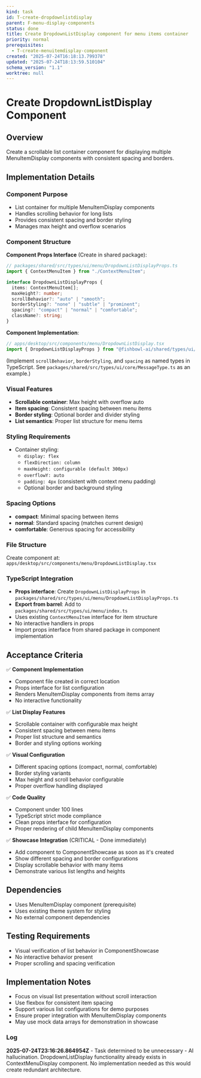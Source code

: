 ```yaml
---
kind: task
id: T-create-dropdownlistdisplay
parent: F-menu-display-components
status: done
title: Create DropdownListDisplay component for menu items container
priority: normal
prerequisites:
  - T-create-menuitemdisplay-component
created: "2025-07-24T16:18:13.799378"
updated: "2025-07-24T18:13:59.510104"
schema_version: "1.1"
worktree: null
---
```


# Create DropdownListDisplay Component

## Overview

Create a scrollable list container component for displaying multiple MenuItemDisplay components with consistent spacing and borders.

## Implementation Details

### Component Purpose

- List container for multiple MenuItemDisplay components
- Handles scrolling behavior for long lists
- Provides consistent spacing and border styling
- Manages max height and overflow scenarios

### Component Structure

**Component Props Interface** (Create in shared package):

```typescript
// packages/shared/src/types/ui/menu/DropdownListDisplayProps.ts
import { ContextMenuItem } from "./ContextMenuItem";

interface DropdownListDisplayProps {
  items: ContextMenuItem[];
  maxHeight?: number;
  scrollBehavior?: "auto" | "smooth";
  borderStyling?: "none" | "subtle" | "prominent";
  spacing?: "compact" | "normal" | "comfortable";
  className?: string;
}
```

**Component Implementation**:

```typescript
// apps/desktop/src/components/menu/DropdownListDisplay.tsx
import { DropdownListDisplayProps } from "@fishbowl-ai/shared/types/ui/menu";
```

(Implement `scrollBehavior`, `borderStyling`, and `spacing` as named types in TypeScript. See `packages/shared/src/types/ui/core/MessageType.ts` as an example.)

### Visual Features

- **Scrollable container**: Max height with overflow auto
- **Item spacing**: Consistent spacing between menu items
- **Border styling**: Optional border and divider styling
- **List semantics**: Proper list structure for menu items

### Styling Requirements

- Container styling:
  - `display: flex`
  - `flexDirection: column`
  - `maxHeight: configurable (default 300px)`
  - `overflowY: auto`
  - `padding: 4px` (consistent with context menu padding)
  - Optional border and background styling

### Spacing Options

- **compact**: Minimal spacing between items
- **normal**: Standard spacing (matches current design)
- **comfortable**: Generous spacing for accessibility

### File Structure

Create component at: `apps/desktop/src/components/menu/DropdownListDisplay.tsx`

### TypeScript Integration

- **Props interface**: Create `DropdownListDisplayProps` in `packages/shared/src/types/ui/menu/DropdownListDisplayProps.ts`
- **Export from barrel**: Add to `packages/shared/src/types/ui/menu/index.ts`
- Uses existing `ContextMenuItem` interface for item structure
- No interactive handlers in props
- Import props interface from shared package in component implementation

## Acceptance Criteria

✅ **Component Implementation**

- Component file created in correct location
- Props interface for list configuration
- Renders MenuItemDisplay components from items array
- No interactive functionality

✅ **List Display Features**

- Scrollable container with configurable max height
- Consistent spacing between menu items
- Proper list structure and semantics
- Border and styling options working

✅ **Visual Configuration**

- Different spacing options (compact, normal, comfortable)
- Border styling variants
- Max height and scroll behavior configurable
- Proper overflow handling displayed

✅ **Code Quality**

- Component under 100 lines
- TypeScript strict mode compliance
- Clean props interface for configuration
- Proper rendering of child MenuItemDisplay components

✅ **Showcase Integration** (CRITICAL - Done immediately)

- Add component to ComponentShowcase as soon as it's created
- Show different spacing and border configurations
- Display scrollable behavior with many items
- Demonstrate various list lengths and heights

## Dependencies

- Uses MenuItemDisplay component (prerequisite)
- Uses existing theme system for styling
- No external component dependencies

## Testing Requirements

- Visual verification of list behavior in ComponentShowcase
- No interactive behavior present
- Proper scrolling and spacing verification

## Implementation Notes

- Focus on visual list presentation without scroll interaction
- Use flexbox for consistent item spacing
- Support various list configurations for demo purposes
- Ensure proper integration with MenuItemDisplay components
- May use mock data arrays for demonstration in showcase

### Log

**2025-07-24T23:16:26.864954Z** - Task determined to be unnecessary - AI hallucination. DropdownListDisplay functionality already exists in ContextMenuDisplay component. No implementation needed as this would create redundant architecture.
